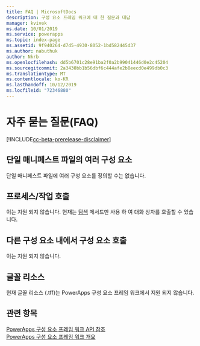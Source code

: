 ```yaml
---
title: FAQ | MicrosoftDocs
description: 구성 요소 프레임 워크에 대 한 질문과 대답
manager: kvivek
ms.date: 10/01/2019
ms.service: powerapps
ms.topic: index-page
ms.assetid: 9f940264-d7d5-4930-8052-1bd582445d37
ms.author: nabuthuk
author: Nkrb
ms.openlocfilehash: dd5b6701c28e91ba2f0a2b99041446d0e2c45204
ms.sourcegitcommit: 2a3430bb1b56dbf6c444afe2b8eecd0e499db0c3
ms.translationtype: MT
ms.contentlocale: ko-KR
ms.lasthandoff: 10/12/2019
ms.locfileid: "72346880"
---
```

# <a name="faq"></a>자주 묻는 질문(FAQ)

[!INCLUDE[cc-beta-prerelease-disclaimer](../../includes/cc-beta-prerelease-disclaimer.md)]

## <a name="multiple-components-in-single-manifest-file"></a>단일 매니페스트 파일의 여러 구성 요소

단일 매니페스트 파일에 여러 구성 요소를 정의할 수는 없습니다. 

## <a name="calling-processesactions"></a>프로세스/작업 호출

이는 지원 되지 않습니다. 현재는 [탐색](reference/navigation.md) 메서드만 사용 하 여 대화 상자를 호출할 수 있습니다.

## <a name="calling-components-within-another-component"></a>다른 구성 요소 내에서 구성 요소 호출

이는 지원 되지 않습니다.

## <a name="font-resource"></a>글꼴 리소스

현재 글꼴 리소스 (.tff)는 PowerApps 구성 요소 프레임 워크에서 지원 되지 않습니다.

## <a name="related-topics"></a>관련 항목

[PowerApps 구성 요소 프레임 워크 API 참조](reference/index.md)<br/>
[PowerApps 구성 요소 프레임 워크 개요](overview.md)
